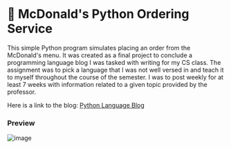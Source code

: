 # 🍔 McDonald's Python Ordering Service
This simple Python program simulates placing an order from the McDonald's menu. It was created as a final project to conclude a programming language blog I was tasked with writing for my CS class. The assignment was to pick a language that I was not well versed in and teach it to myself throughout the course of the semester. I was to post weekly for at least 7 weeks with information related to a given topic provided by the professor. 

Here is a link to the blog: [Python Language Blog](https://pythonlanguageblog.blogspot.com/)

### Preview
![image](https://user-images.githubusercontent.com/88569965/213681934-a43f02e4-7bfc-4f19-86fc-ee0bfb54af80.png)


